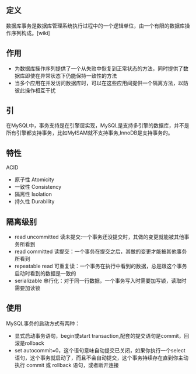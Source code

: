 
## 定义
数据库事务是数据库管理系统执行过程中的一个逻辑单位，由一个有限的数据库操作序列构成。[wiki]
## 作用
* 为数据库操作序列提供了一个从失败中恢复到正常状态的方法，同时提供了数据库即使在异常状态下仍能保持一致性的方法
* 当多个应用在并发访问数据库时，可以在这些应用间提供一个隔离方法，以防彼此操作相互干扰

## 引
在MySQL中，事务支持是在引擎层实现，MySQL是支持多引擎的数据库，并不是所有引擎都支持事务，比如MyISAM就不支持事务,InnoDB是支持事务的。

## 特性
ACID  
* 原子性 Atomicity
* 一致性 Consistency
* 隔离性 Isolation
* 持久性 Durability
## 隔离级别
* read uncommitted 读未提交:一个事务还没提交时，其做的变更就能被其他事务所看到
* read committed 读提交：一个事务在提交之后，其做的变更才能被其他事务所看到
* repeatable read 可重复读：一个事务在执行中看到的数据，总是跟这个事务启动时看到的数据是一致的
* serializable 串行化：对于同一行数据，一个事务写入时需要加写锁，读取时需要加读锁

## 使用
MySQL事务的启动方式有两种：
* 显式启动事务语句，begin或start transaction,配套的提交语句是commit，回滚是rollback
* set autocommit=0，这个语句意味自动提交已关闭，如果你执行一个select语句，这个事务就启动了，而且不会自动提交，这个事务持续存在直到你主动执行 commit 或 rollback 语句，或者断开连接
